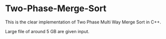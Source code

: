 # Two-Phase-Merge-Sort
This is the clear implementation of Two Phase Multi Way Merge Sort in C++.

Large file of around 5 GB are given input.
